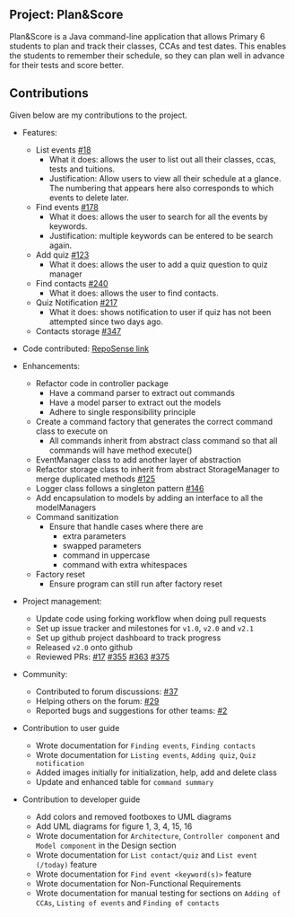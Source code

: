 ## Project: Plan&Score

Plan&Score is a Java command-line application that allows Primary 6 students to plan and track their classes, CCAs and test dates. This enables the students to remember their schedule, so they can plan well in advance for their tests and score better.

## Contributions
Given below are my contributions to the project.
* Features:
    * List events [#18](https://github.com/AY2021S1-CS2113T-W12-4/tp/pull/18)
        * What it does: allows the user to list out all their classes, ccas, tests and tuitions.
        * Justification: Allow users to view all their schedule at a glance. The numbering that appears here also corresponds to which events to delete later.
    * Find events [#178](https://github.com/AY2021S1-CS2113T-W12-4/tp/pull/178)
        * What it does: allows the user to search for all the events by keywords.
        * Justification: multiple keywords can be entered to be search again.
    * Add quiz [#123](https://github.com/AY2021S1-CS2113T-W12-4/tp/pull/123)
        * What it does: allows the user to add a quiz question to quiz manager
    * Find contacts [#240](https://github.com/AY2021S1-CS2113T-W12-4/tp/pull/240)
        * What it does: allows the user to find contacts.
    * Quiz Notification [#217](https://github.com/AY2021S1-CS2113T-W12-4/tp/pull/217)
        * What it does: shows notification to user if quiz has not been attempted since two days ago.
    * Contacts storage [#347](https://github.com/AY2021S1-CS2113T-W12-4/tp/pull/347)

* Code contributed: [RepoSense link](https://nus-cs2113-ay2021s1.github.io/tp-dashboard/#breakdown=true&search=&sort=groupTitle&sortWithin=title&since=2020-09-27&timeframe=commit&mergegroup=&groupSelect=groupByRepos&checkedFileTypes=docs~functional-code~test-code~other&tabOpen=true&tabType=authorship&tabAuthor=AndreWongZH&tabRepo=AY2021S1-CS2113T-W12-4%2Ftp%5Bmaster%5D&authorshipIsMergeGroup=false&authorshipFileTypes=docs~functional-code~test-code~other)

* Enhancements:
    * Refactor code in controller package
        * Have a command parser to extract out commands
        * Have a model parser to extract out the models
        * Adhere to single responsibility principle
    * Create a command factory that generates the correct command class to execute on
        * All commands inherit from abstract class command so that all commands will have method execute()
    * EventManager class to add another layer of abstraction
    * Refactor storage class to inherit from abstract StorageManager to merge duplicated methods [#125](https://github.com/AY2021S1-CS2113T-W12-4/tp/pull/125)
    * Logger class follows a singleton pattern [#146](https://github.com/AY2021S1-CS2113T-W12-4/tp/pull/146)
    * Add encapsulation to models by adding an interface to all the modelManagers
    * Command sanitization
        * Ensure that handle cases where there are
            * extra parameters
            * swapped parameters
            * command in uppercase
            * command with extra whitespaces
    * Factory reset
        * Ensure program can still run after factory reset

* Project management:
    * Update code using forking workflow when doing pull requests
    * Set up issue tracker and milestones for `v1.0`, `v2.0` and `v2.1`
    * Set up github project dashboard to track progress
    * Released `v2.0` onto github
    * Reviewed PRs: [#17](https://github.com/AY2021S1-CS2113T-W12-4/tp/pull/17) [#355](https://github.com/AY2021S1-CS2113T-W12-4/tp/pull/355) [#363](https://github.com/AY2021S1-CS2113T-W12-4/tp/pull/363) [#375](https://github.com/AY2021S1-CS2113T-W12-4/tp/pull/375)

* Community:
    * Contributed to forum discussions: [#37](https://github.com/nus-cs2113-AY2021S1/forum/issues/87)
    * Helping others on the forum: [#29](https://github.com/nus-cs2113-AY2021S1/forum/issues/29)
    * Reported bugs and suggestions for other teams: [#2](https://github.com/nus-cs2113-AY2021S1/tp/pull/2)

* Contribution to user guide
    * Wrote documentation for `Finding events`, `Finding contacts`
    * Wrote documentation for `Listing events`, `Adding quiz`, `Quiz notification`
    * Added images initially for initialization, help, add and delete class
    * Update and enhanced table for `command summary`

* Contribution to developer guide
    * Add colors and removed footboxes to UML diagrams
    * Add UML diagrams for figure 1, 3, 4, 15, 16
    * Wrote documentation for `Architecture`, `Controller component` and `Model component` in the Design section
    * Wrote documentation for `List contact/quiz` and `List event (/today)` feature
    * Wrote documentation for `Find event <keyword(s)>` feature
    * Wrote documentation for Non-Functional Requirements
    * Wrote documentation for manual testing for sections on `Adding of CCAs`, `Listing of events` and `Finding of contacts`